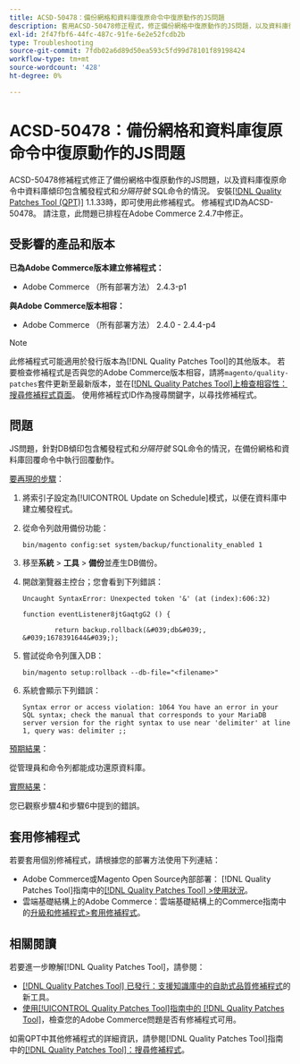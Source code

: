 ```yaml
---
title: ACSD-50478：備份網格和資料庫復原命令中復原動作的JS問題
description: 套用ACSD-50478修正程式，修正備份網格中復原動作的JS問題，以及資料庫復原命令（針對DB傾印包含觸發程式和*分隔符號* SQL命令的情況）。
exl-id: 2f47fbf6-44fc-487c-91fe-6e2e52fcdb2b
type: Troubleshooting
source-git-commit: 7fdb02a6d89d50ea593c5fd99d78101f89198424
workflow-type: tm+mt
source-wordcount: '428'
ht-degree: 0%

---
```


# ACSD-50478：備份網格和資料庫復原命令中復原動作的JS問題

ACSD-50478修補程式修正了備份網格中復原動作的JS問題，以及資料庫復原命令中資料庫傾印包含觸發程式和&#x200B;*分隔符號* SQL命令的情況。 安裝[[!DNL Quality Patches Tool (QPT)]](https://experienceleague.adobe.com/zh-hant/docs/commerce-operations/tools/quality-patches-tool/quality-patches-tool-to-self-serve-quality-patches) 1.1.33時，即可使用此修補程式。 修補程式ID為ACSD-50478。 請注意，此問題已排程在Adobe Commerce 2.4.7中修正。

## 受影響的產品和版本

**已為Adobe Commerce版本建立修補程式：**

* Adobe Commerce （所有部署方法） 2.4.3-p1

**與Adobe Commerce版本相容：**

* Adobe Commerce （所有部署方法） 2.4.0 - 2.4.4-p4

>[!NOTE]
>
>此修補程式可能適用於發行版本為[!DNL Quality Patches Tool]的其他版本。 若要檢查修補程式是否與您的Adobe Commerce版本相容，請將`magento/quality-patches`套件更新至最新版本，並在[[!DNL Quality Patches Tool]上檢查相容性：搜尋修補程式頁面](https://experienceleague.adobe.com/tools/commerce-quality-patches/index.html?lang=zh-Hant)。 使用修補程式ID作為搜尋關鍵字，以尋找修補程式。

## 問題

JS問題，針對DB傾印包含觸發程式和&#x200B;*分隔符號* SQL命令的情況，在備份網格和資料庫回覆命令中執行回覆動作。

<u>要再現的步驟</u>：

1. 將索引子設定為[!UICONTROL Update on Schedule]模式，以便在資料庫中建立觸發程式。
1. 從命令列啟用備份功能：

   `bin/magento config:set system/backup/functionality_enabled 1`

1. 移至&#x200B;**系統** > **工具** > **備份**&#x200B;並產生DB備份。
1. 開啟瀏覽器主控台；您會看到下列錯誤：

   ```
   Uncaught SyntaxError: Unexpected token '&' (at (index):606:32)
   
   function eventListener8jtGaqtgG2 () {
   
           return backup.rollback(&#039;db&#039;, &#039;1678391644&#039;);
   ```

1. 嘗試從命令列匯入DB：

   `bin/magento setup:rollback --db-file="<filename>"`

1. 系統會顯示下列錯誤：

   ```
   Syntax error or access violation: 1064 You have an error in your SQL syntax; check the manual that corresponds to your MariaDB server version for the right syntax to use near 'delimiter' at line 1, query was: delimiter ;;
   ```

<u>預期結果</u>：

從管理員和命令列都能成功還原資料庫。

<u>實際結果</u>：

您已觀察步驟4和步驟6中提到的錯誤。

## 套用修補程式

若要套用個別修補程式，請根據您的部署方法使用下列連結：

* Adobe Commerce或Magento Open Source內部部署： [!DNL Quality Patches Tool]指南中的[[!DNL Quality Patches Tool] >使用狀況](/help/tools/quality-patches-tool/usage.md)。
* 雲端基礎結構上的Adobe Commerce：雲端基礎結構上的Commerce指南中的[升級和修補程式>套用修補程式](https://experienceleague.adobe.com/docs/commerce-cloud-service/user-guide/develop/upgrade/apply-patches.html?lang=zh-Hant)。

## 相關閱讀

若要進一步瞭解[!DNL Quality Patches Tool]，請參閱：

* [[!DNL Quality Patches Tool] 已發行：支援知識庫中的自助式品質修補程式](https://experienceleague.adobe.com/zh-hant/docs/commerce-operations/tools/quality-patches-tool/quality-patches-tool-to-self-serve-quality-patches)的新工具。
* [使用[!UICONTROL Quality Patches Tool]指南中的 [!DNL Quality Patches Tool]](/help/tools/quality-patches-tool/patches-available-in-qpt/check-patch-for-magento-issue-with-magento-quality-patches.md)，檢查您的Adobe Commerce問題是否有修補程式可用。


如需QPT中其他修補程式的詳細資訊，請參閱[!DNL Quality Patches Tool]指南中的[[!DNL Quality Patches Tool]：搜尋修補程式](https://experienceleague.adobe.com/tools/commerce-quality-patches/index.html?lang=zh-Hant)。
